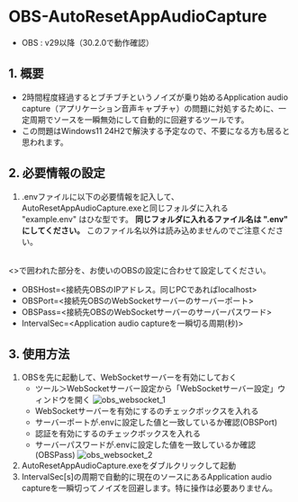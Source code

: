 
# OBS-AutoResetAppAudioCapture

* OBS : v29以降（30.2.0で動作確認）

## 1. 概要

* 2時間程度経過するとブチブチというノイズが乗り始めるApplication audio capture（アプリケーション音声キャプチャ）の問題に対処するために、一定周期でソースを一瞬無効にして自動的に回避するツールです。
* この問題はWindows11 24H2で解決する予定なので、不要になる方も居ると思われます。


## 2. 必要情報の設定

1. .envファイルに以下の必要情報を記入して、AutoResetAppAudioCapture.exeと同じフォルダに入れる <br>
   "example.env" はひな型です。 **同じフォルダに入れるファイル名は ".env" にしてください。** このファイル名以外は読み込めませんのでご注意ください。
<br>
   <>で囲われた部分を、お使いのOBSの設定に合わせて設定してください。
   
   * OBSHost=<接続先OBSのIPアドレス。同じPCであればlocalhost>
   * OBSPort=<接続先OBSのWebSocketサーバーのサーバーポート>
   * OBSPass=<接続先OBSのWebSocketサーバーのサーバーパスワード>
   * IntervalSec=<Application audio captureを一瞬切る周期(秒)>

## 3. 使用方法


1. OBSを先に起動して、WebSocketサーバーを有効にしておく
   * ツール＞WebSocketサーバー設定から「WebSocketサーバー設定」ウィンドウを開く
   ![obs_websocket_1](https://github.com/L4yLa/OBS-AutoResetAppAudioCapture/assets/69630402/abaeebc2-bf69-4ce6-9e94-adcabb6ee04b)
   * WebSocketサーバーを有効にするのチェックボックスを入れる
   * サーバーポートが.envに設定した値と一致しているか確認(OBSPort)
   * 認証を有効にするのチェックボックスを入れる
   * サーバーパスワードが.envに設定した値を一致しているか確認(OBSPass)
   ![obs_websocket_2](https://github.com/L4yLa/OBS-AutoResetAppAudioCapture/assets/69630402/980133ef-8278-4157-8926-ebd6be535abd)
3. AutoResetAppAudioCapture.exeをダブルクリックして起動
4. IntervalSec[s]の周期で自動的に現在のソースにあるApplication audio captureを一瞬切ってノイズを回避します。特に操作は必要ありません。

